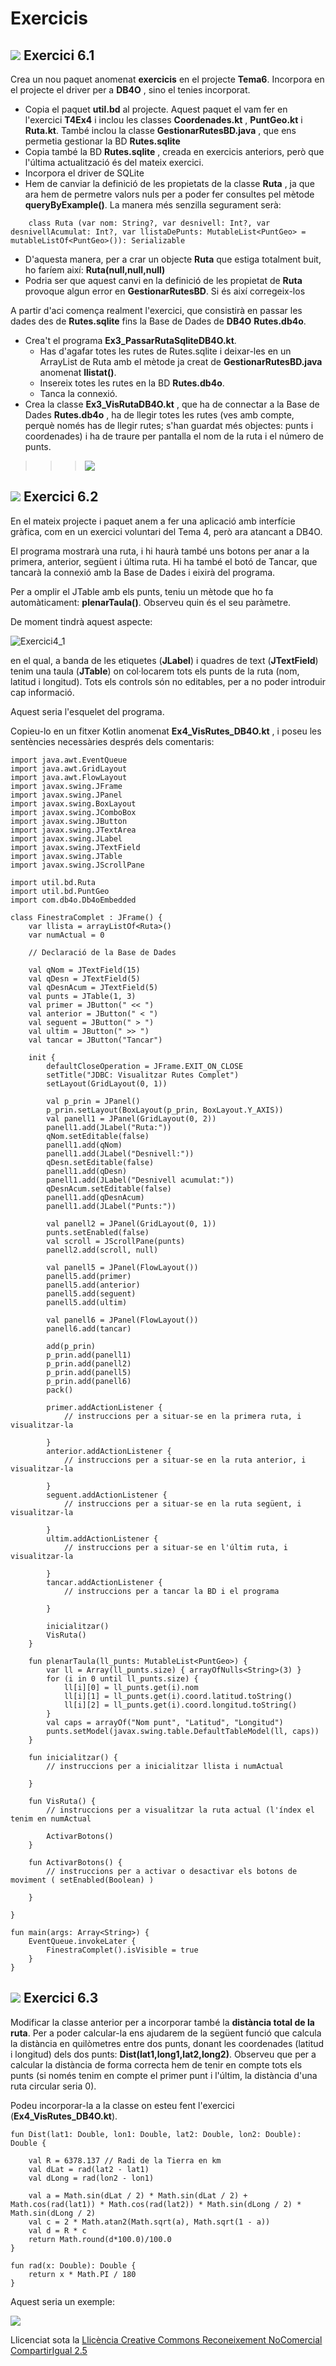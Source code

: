 # Exercicis

## ![](icon_activity.gif) Exercici 6.1

Crea un nou paquet anomenat **exercicis** en el projecte **Tema6**. Incorpora
en el projecte el driver per a **DB4O** , sino el tenies incorporat.

  * Copia el paquet **util.bd** al projecte. Aquest paquet el vam fer en l'exercici **T4Ex4** i inclou les classes **Coordenades.kt** , **PuntGeo.kt** i **Ruta.kt**. També inclou la classe **GestionarRutesBD.java** , que ens permetia gestionar la BD **Rutes.sqlite**
  * Copia també la BD **Rutes.sqlite** , creada en exercicis anteriors, però que l'última actualització és del mateix exercici.
  * Incorpora el driver de SQLite
  * Hem de canviar la definició de les propietats de la classe **Ruta** , ja que ara hem de permetre valors nuls per a poder fer consultes pel mètode **queryByExample()**. La manera més senzilla segurament serà:

    
```  
    class Ruta (var nom: String?, var desnivell: Int?, var desnivellAcumulat: Int?, var llistaDePunts: MutableList<PuntGeo> = mutableListOf<PuntGeo>()): Serializable 
```
  * D'aquesta manera, per a crar un objecte **Ruta** que estiga totalment buit, ho faríem així: **Ruta(null,null,null)**
  * Podria ser que aquest canvi en la definició de les propietat de **Ruta** provoque algun error en **GestionarRutesBD**. Si és així corregeix-los

A partir d'aci comença realment l'exercici, que consistirà en passar les dades
des de **Rutes.sqlite** fins la Base de Dades de **DB4O** **Rutes.db4o**.

  * Crea't el programa **Ex3_PassarRutaSqliteDB4O.kt**. 
    * Has d'agafar totes les rutes de Rutes.sqlite i deixar-les en un ArrayList de Ruta amb el mètode ja creat de **GestionarRutesBD.java** anomenat **llistat()**.
    * Insereix totes les rutes en la BD **Rutes.db4o**.
    * Tanca la connexió.
  * Crea la classe **Ex3_VisRutaDB4O.kt** , que ha de connectar a la Base de Dades **Rutes.db4o** , ha de llegir totes les rutes (ves amb compte, perquè només has de llegir rutes; s'han guardat més objectes: punts i coordenades) i ha de traure per pantalla el nom de la ruta i el número de punts.

>>>![](T6_Ex_3_1.png)


## ![](icon_activity.gif) Exercici 6.2

En el mateix projecte i paquet anem a fer una aplicació amb interfície
gràfica, com en un exercici voluntari del Tema 4, però ara atancant a DB4O.

El programa mostrarà una ruta, i hi haurà també uns botons per anar a la
primera, anterior, següent i última ruta. Hi ha també el botó de Tancar, que
tancarà la connexió amb la Base de Dades i eixirà del programa.

Per a omplir el JTable amb els punts, teniu un mètode que ho fa
automàticament: **plenarTaula()**. Observeu quin és el seu paràmetre.

De moment tindrà aquest aspecte:

![Exercici4_1](T6_4_1.png)

en el qual, a banda de les etiquetes (**JLabel**) i quadres de text
(**JTextField**) tenim una taula (**JTable**) on col·locarem tots els punts de
la ruta (nom, latitud i longitud). Tots els controls són no editables, per a
no poder introduir cap informació.

Aquest seria l'esquelet del programa.

Copieu-lo en un fitxer Kotlin anomenat **Ex4_VisRutes_DB4O.kt** , i poseu les
sentències necessàries després dels comentaris:

    
    
    import java.awt.EventQueue
    import java.awt.GridLayout
    import java.awt.FlowLayout
    import javax.swing.JFrame
    import javax.swing.JPanel
    import javax.swing.BoxLayout
    import javax.swing.JComboBox
    import javax.swing.JButton
    import javax.swing.JTextArea
    import javax.swing.JLabel
    import javax.swing.JTextField
    import javax.swing.JTable
    import javax.swing.JScrollPane
    
    import util.bd.Ruta
    import util.bd.PuntGeo
    import com.db4o.Db4oEmbedded
    
    class FinestraComplet : JFrame() {
    	var llista = arrayListOf<Ruta>()
    	var numActual = 0
    
    	// Declaració de la Base de Dades
    
    	val qNom = JTextField(15)
    	val qDesn = JTextField(5)
    	val qDesnAcum = JTextField(5)
    	val punts = JTable(1, 3)
    	val primer = JButton(" << ")
    	val anterior = JButton(" < ")
    	val seguent = JButton(" > ")
    	val ultim = JButton(" >> ")
    	val tancar = JButton("Tancar")
    
    	init {
    		defaultCloseOperation = JFrame.EXIT_ON_CLOSE
    		setTitle("JDBC: Visualitzar Rutes Complet")
    		setLayout(GridLayout(0, 1))
    
    		val p_prin = JPanel()
    		p_prin.setLayout(BoxLayout(p_prin, BoxLayout.Y_AXIS))
    		val panell1 = JPanel(GridLayout(0, 2))
    		panell1.add(JLabel("Ruta:"))
    		qNom.setEditable(false)
    		panell1.add(qNom)
    		panell1.add(JLabel("Desnivell:"))
    		qDesn.setEditable(false)
    		panell1.add(qDesn)
    		panell1.add(JLabel("Desnivell acumulat:"))
    		qDesnAcum.setEditable(false)
    		panell1.add(qDesnAcum)
    		panell1.add(JLabel("Punts:"))
    
    		val panell2 = JPanel(GridLayout(0, 1))
    		punts.setEnabled(false)
    		val scroll = JScrollPane(punts)
    		panell2.add(scroll, null)
    
    		val panell5 = JPanel(FlowLayout())
    		panell5.add(primer)
    		panell5.add(anterior)
    		panell5.add(seguent)
    		panell5.add(ultim)
    
    		val panell6 = JPanel(FlowLayout())
    		panell6.add(tancar)
    
    		add(p_prin)
    		p_prin.add(panell1)
    		p_prin.add(panell2)
    		p_prin.add(panell5)
    		p_prin.add(panell6)
    		pack()
    
    		primer.addActionListener {
    			// instruccions per a situar-se en la primera ruta, i visualitzar-la
    
    		}
    		anterior.addActionListener {
    			// instruccions per a situar-se en la ruta anterior, i visualitzar-la
    			
    		}
    		seguent.addActionListener {
    			// instruccions per a situar-se en la ruta següent, i visualitzar-la
    			
    		}
    		ultim.addActionListener {
    			// instruccions per a situar-se en l'últim ruta, i visualitzar-la
    			
    		}
    		tancar.addActionListener {
    			// instruccions per a tancar la BD i el programa
    			
    		}
    
    		inicialitzar()
    		VisRuta()
    	}
    
    	fun plenarTaula(ll_punts: MutableList<PuntGeo>) {
    		var ll = Array(ll_punts.size) { arrayOfNulls<String>(3) }
    		for (i in 0 until ll_punts.size) {
    			ll[i][0] = ll_punts.get(i).nom
    			ll[i][1] = ll_punts.get(i).coord.latitud.toString()
    			ll[i][2] = ll_punts.get(i).coord.longitud.toString()
    		}
    		val caps = arrayOf("Nom punt", "Latitud", "Longitud")
    		punts.setModel(javax.swing.table.DefaultTableModel(ll, caps))
    	}
    
    	fun inicialitzar() {
    		// instruccions per a inicialitzar llista i numActual
    
    	}
    
    	fun VisRuta() {
    		// instruccions per a visualitzar la ruta actual (l'índex el tenim en numActual
    
    		ActivarBotons()
    	}
    
    	fun ActivarBotons() {
    		// instruccions per a activar o desactivar els botons de moviment ( setEnabled(Boolean) )
    
    	}
    
    }
    
    fun main(args: Array<String>) {
    	EventQueue.invokeLater {
    		FinestraComplet().isVisible = true
    	}
    }



## ![](icon_activity.gif) Exercici 6.3

Modificar la classe anterior per a incorporar també la **distància total de la
ruta**. Per a poder calcular-la ens ajudarem de la següent funció que calcula
la distància en quilòmetres entre dos punts, donant les coordenades (latitud i
longitud) dels dos punts: **Dist(lat1,long1,lat2,long2)**. Observeu que per a
calcular la distància de forma correcta hem de tenir en compte tots els punts
(si només tenim en compte el primer punt i l'últim, la distància d'una ruta
circular seria 0).

Podeu incorporar-la a la classe on esteu fent l'exercici
(**Ex4_VisRutes_DB4O.kt**).

    
    
    fun Dist(lat1: Double, lon1: Double, lat2: Double, lon2: Double): Double {
    
    	val R = 6378.137 // Radi de la Tierra en km
    	val dLat = rad(lat2 - lat1)
    	val dLong = rad(lon2 - lon1)
    
    	val a = Math.sin(dLat / 2) * Math.sin(dLat / 2) + Math.cos(rad(lat1)) * Math.cos(rad(lat2)) * Math.sin(dLong / 2) * Math.sin(dLong / 2)
    	val c = 2 * Math.atan2(Math.sqrt(a), Math.sqrt(1 - a))
    	val d = R * c
    	return Math.round(d*100.0)/100.0
    }
    
    fun rad(x: Double): Double {
    	return x * Math.PI / 180
    }

Aquest seria un exemple:

![](T6_Ex_5_1.png)


Llicenciat sota la  [Llicència Creative Commons Reconeixement NoComercial
CompartirIgual 2.5](http://creativecommons.org/licenses/by-nc-sa/2.5/)

